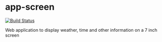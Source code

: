 # app-screen
[![Build Status](https://travis-ci.org/chelneru/app-screen.svg?branch=master)](https://travis-ci.org/chelneru/app-screen)

Web application to display weather, time and other information on a 7 inch screen
